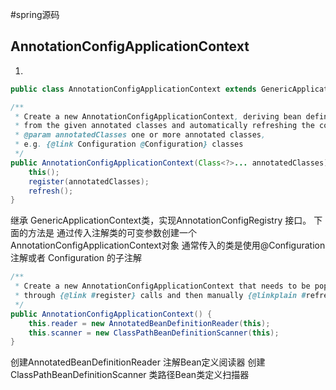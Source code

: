 #spring源码
## AnnotationConfigApplicationContext

1. 

```java 
public class AnnotationConfigApplicationContext extends GenericApplicationContext implements AnnotationConfigRegistry 

/**
 * Create a new AnnotationConfigApplicationContext, deriving bean definitions
 * from the given annotated classes and automatically refreshing the context.
 * @param annotatedClasses one or more annotated classes,
 * e.g. {@link Configuration @Configuration} classes
 */
public AnnotationConfigApplicationContext(Class<?>... annotatedClasses) {
    this();
    register(annotatedClasses);
    refresh();
}
```   
<p>继承 GenericApplicationContext类，实现AnnotationConfigRegistry 接口。
下面的方法是 通过传入注解类的可变参数创建一个  AnnotationConfigApplicationContext对象
通常传入的类是使用@Configuration注解或者 Configuration 的子注解
</p>

```java
/**
 * Create a new AnnotationConfigApplicationContext that needs to be populated
 * through {@link #register} calls and then manually {@linkplain #refresh refreshed}.
 */
public AnnotationConfigApplicationContext() {
    this.reader = new AnnotatedBeanDefinitionReader(this);
    this.scanner = new ClassPathBeanDefinitionScanner(this);
}
```
<p>
创建AnnotatedBeanDefinitionReader 注解Bean定义阅读器
创建ClassPathBeanDefinitionScanner 类路径Bean类定义扫描器
</p>
